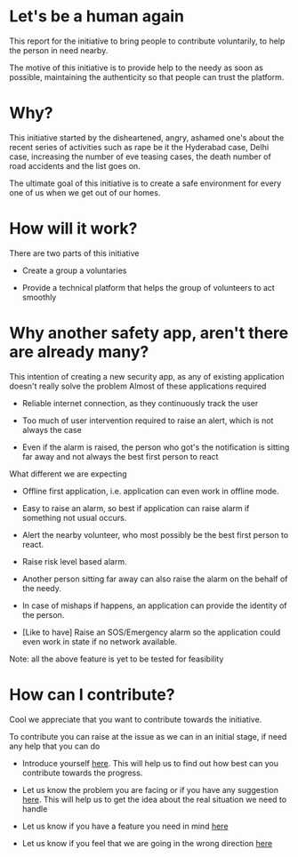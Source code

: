 
# Let's be a human again

This report for the initiative to bring people to contribute voluntarily, to help the person in need nearby. 


The motive of this initiative is to provide help to the needy as soon as possible, maintaining the authenticity so that people can trust the platform.



# Why?

This initiative started by the disheartened, angry, ashamed one's about the recent series of activities such as rape be it the Hyderabad case, Delhi case, increasing the number of eve teasing cases, the death number of road accidents and the list goes on.



The ultimate goal of this initiative is to create a safe environment for every one of us when we get out of our homes.



# How will it work?



There are two parts of this initiative  
* Create a group a voluntaries 

* Provide a technical platform that helps the group of volunteers to act smoothly



# Why another safety app, aren't there are already many?

This intention of creating a new security app, as any of existing application doesn't really solve the problem 
Almost of these applications required

* Reliable internet connection, as they continuously track the user

* Too much of user intervention required to raise an alert, which is not always the case

* Even if the alarm is raised, the person who got's the notification is sitting far away and not always the best first person to react



What different we are expecting 

* Offline first application, i.e. application can even work in offline mode.

* Easy to raise an alarm, so best if application can raise alarm if something not usual occurs.

* Alert the nearby volunteer, who most possibly be the best first person to react.

* Raise risk level based alarm.

* Another person sitting far away can also raise the alarm on the behalf of the needy.

* In case of mishaps if happens, an application can provide the identity of the person.

* [Like to have] Raise an SOS/Emergency alarm so the application could even work in state if no network available.



Note: all the above feature is yet to be tested for feasibility





# How can I contribute?



Cool we appreciate that you want to contribute towards the initiative.



To contribute you can raise at the issue as we can in an initial stage, if need any help that you can do



* Introduce yourself [here](https://github.com/ramank775/SafetyAppDiscussion/issues/new?assignees=&labels=&template=introduction.md&title=). This will help us to find out how best can you contribute towards the progress.



* Let us know the problem you are facing or if you have any suggestion [here](https://github.com/ramank775/SafetyAppDiscussion/issues/new?assignees=&labels=&template=problem-statement.md&title=). This will help us to get the idea about the real situation we need to handle



* Let us know if you have a feature you need in mind [here](https://github.com/ramank775/SafetyAppDiscussion/issues/new?assignees=&labels=&template=feature_request.md&title=)



* Let us know if you feel that we are going in the wrong direction [here](https://github.com/ramank775/SafetyAppDiscussion/issues/new?assignees=&labels=&template=bug_report.md&title=)





